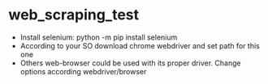 # web_scraping_test
- Install selenium:
python -m pip install selenium
- According to your SO download chrome webdriver and set path for this one
- Others web-browser could be used with its proper driver. Change options according webdriver/browser
